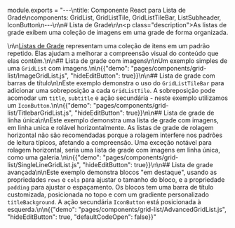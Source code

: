 module.exports = "---\ntitle: Componente React para Lista de Grade\ncomponents: GridList, GridListTile, GridListTileBar, ListSubheader, IconButton\n---\n\n# Lista de Grade\n\n<p class=\"description\">As listas de grade exibem uma coleção de imagens em uma grade de forma organizada.</p>\n\n[Listas de Grade](https://material.io/design/components/image-lists.html) representam uma coleção de itens em um padrão repetido. Elas ajudam a melhorar a compreensão visual do conteúdo que elas contêm.\n\n## Lista de grade com imagens\n\nUm exemplo simples de uma `GridList` com imagens.\n\n{{\"demo\": \"pages/components/grid-list/ImageGridList.js\", \"hideEditButton\": true}}\n\n## Lista de grade com barras de título\n\nEste exemplo demonstra o uso do `GridListTileBar` para adicionar uma sobreposição a cada `GridListTile`. A sobreposição pode acomodar um `title`, `subtitle` e ação secundária - neste exemplo utilizamos um `IconButton`.\n\n{{\"demo\": \"pages/components/grid-list/TitlebarGridList.js\", \"hideEditButton\": true}}\n\n## Lista de grade de linha única\n\nEste exemplo demonstra uma lista de grade com imagens, em linha unica e rolável horizontalmente. As listas de grade de rolagem horizontal não são recomendadas porque a rolagem interfere nos padrões de leitura típicos, afetando a compreensão. Uma exceção notável para rolagem horizontal, seria uma lista de grade com imagens em linha única, como uma galeria.\n\n{{\"demo\": \"pages/components/grid-list/SingleLineGridList.js\", \"hideEditButton\": true}}\n\n## Lista de grade avançada\n\nEste exemplo demonstra blocos \"em destaque\", usando as propriedades `rows` e `cols` para ajustar o tamanho do bloco, e a propriedade `padding` para ajustar o espaçamento. Os blocos tem uma barra de título customizada, posicionada no topo e com um gradiente personalizado `titleBackground`. A ação secundária `IconButton` está posicionada à esquerda.\n\n{{\"demo\": \"pages/components/grid-list/AdvancedGridList.js\", \"hideEditButton\": true, \"defaultCodeOpen\": false}}"